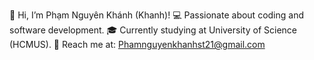 👋 Hi, I’m Phạm Nguyên Khánh (Khanh)!
💻 Passionate about coding and software development.
🎓 Currently studying at University of Science (HCMUS).
📩 Reach me at: Phamnguyenkhanhst21@gmail.com

